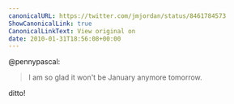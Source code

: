 ```yaml
---
canonicalURL: https://twitter.com/jmjordan/status/8461784573
ShowCanonicalLink: true
CanonicalLinkText: View original on
date: 2010-01-31T18:56:08+00:00
---
```

@pennypascal:

> I am so glad it won't be January anymore tomorrow.

ditto!